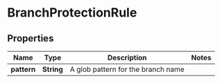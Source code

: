 

# BranchProtectionRule


## Properties

Name | Type | Description | Notes
------------ | ------------- | ------------- | -------------
**pattern** | **String** | A glob pattern for the branch name | 




